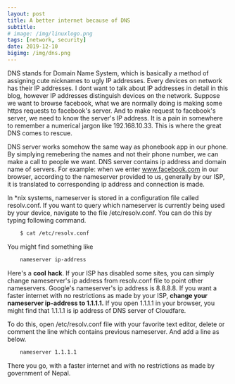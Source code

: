```yaml
---
layout: post
title: A better internet because of DNS
subtitle: 
# image: /img/linuxlogo.png
tags: [network, security]
date: 2019-12-10
bigimg: /img/dns.png
---
```


DNS stands for Domain Name System, which is basically a method of assigning cute nicknames to ugly IP addresses.
Every devices on network has their IP addresses. I dont want to talk about IP addresses in detail in this blog, however 
IP addresses distinguish devices on the network. Suppose we want to browse facebook, what we are normally doing is
making some https requests to facebook's server. And to make request to facebook's server, we need to know the server's IP address. 
It is a pain in somewhere to remember a numerical jargon like 192.168.10.33. This is where the great DNS comes to rescue.

DNS server works somehow the same way as phonebook app in our phone. By simplying remebering the names and not their phone number, 
we can make a call to people we want. DNS server contains ip address and domain name of servers. For example: when we enter www.facebook.com in our browser,
according to the nameserver provided to us, generally by our ISP, it is translated to corresponding ip address and connection is made. 

In *nix systems, nameserver is stored in a configuration file called resolv.conf. If you want to query which nameserver is currently being used by your device, navigate to the
file /etc/resolv.conf. You can do this by typing following command. 


```bash
	$ cat /etc/resolv.conf
```

You might find something like 
```bash
	nameserver ip-address
```

Here's a **cool hack**. If your ISP has disabled some sites, you can simply change nameserver's ip address from
resolv.conf file to point other nameservers. Google's nameserver's ip address is 8.8.8.8. If you want a faster internet
with no restrictions as made by your ISP, **change your nameserver ip-address to 1.1.1.1.** If you open 1.1.1.1 in your browser, you might find that 1.1.1.1 is ip address of DNS server of 
Cloudfare. 


To do this, open /etc/resolv.conf file with your favorite text editor, delete or comment the line which contains previous nameserver. And add 
a line as below. 

```bash
	nameserver 1.1.1.1
```

There you go, with a faster internet and with no restrictions as made by government of Nepal. 